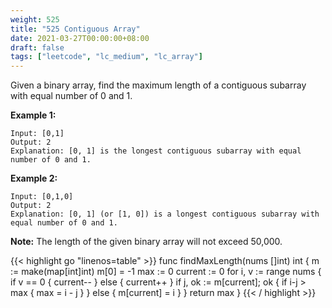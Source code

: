 ```yaml
---
weight: 525
title: "525 Contiguous Array"
date: 2021-03-27T00:00:00+08:00
draft: false
tags: ["leetcode", "lc_medium", "lc_array"]
---
```


Given a binary array, find the maximum length of a contiguous subarray with equal number of 0 and 1.

**Example 1:**
```
Input: [0,1]
Output: 2
Explanation: [0, 1] is the longest contiguous subarray with equal number of 0 and 1.
```

**Example 2:**
```
Input: [0,1,0]
Output: 2
Explanation: [0, 1] (or [1, 0]) is a longest contiguous subarray with equal number of 0 and 1.
```
**Note:** The length of the given binary array will not exceed 50,000.

<div class="tabs"></div>
<div class="tab-content">
<div id="golang" class="lang">
{{< highlight go "linenos=table" >}}
func findMaxLength(nums []int) int {
	m := make(map[int]int)
	m[0] = -1
	max := 0
	current := 0
	for i, v := range nums {
		if v == 0 {
			current--
		} else {
			current++
		}
		if j, ok := m[current]; ok {
			if i-j > max {
				max = i - j
			}
		} else {
			m[current] = i
		}
	}
	return max
}
{{< / highlight >}}
</div>
</div>
